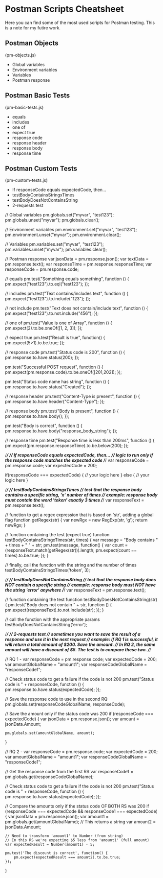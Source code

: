 # Postman Scripts Cheatsheet

Here you can find some of the most used scripts for Postman testing. This is a note for my futire work.


## Postman Objects
(pm-objects.js)
* Global variables
* Environment variables
* Variables
* Postman response

## Postman Basic Tests
(pm-basic-tests.js)
* equals
* includes
* one of
* expect true
* response code
* response header
* response body
* response time

## Postman Custom Tests
(pm-custom-tests.js)
* If responseCode equals expectedCode, then...
* testBodyContainsStringxTimes
* testBodyDoesNotContainsString
* 2-requests test


// Global variables
pm.globals.set("myvar", "test123");
pm.globals.unset("myvar");
pm.globals.clear();

// Environment variables
pm.environment.set("myvar", "test123");
pm.environment.unset("myvar");
pm.environment.clear();

// Variables
pm.variables.set("myvar", "test123");
pm.variables.unset("myvar");
pm.variables.clear();

// Postman response
var jsonData = pm.response.json();
var textData = pm.response.text();
var responseTime = pm.response.responseTime;
var responseCode = pm.response.code;


// equals
pm.test("Something equals something", function () {
    pm.expect("test123").to.eql("test123");
});

// includes
pm.test("Text contains/includes text", function () {
    pm.expect("test123").to.include("123");
});

// not include
pm.test("Text does not contain/include text", function () {
    pm.expect("test123").to.not.include("456");
});

// one of 
pm.test("Value is one of Array", function () {
    pm.expect(2).to.be.oneOf([1, 2, 3]);
});

// expect true
pm.test("Result is true", function() {
    pm.expect(5>1).to.be.true;
});

// response code
pm.test("Status code is 200", function () {
    pm.response.to.have.status(200);
});

pm.test("Successful POST request", function () {
    pm.expect(pm.response.code).to.be.oneOf([201,202]);
});

pm.test("Status code name has string", function () {
    pm.response.to.have.status("Created");
});

// response header
pm.test("Content-Type is present", function () {
    pm.response.to.have.header("Content-Type");
}); 

// response body
pm.test("Body is present", function () {
    pm.response.to.have.body();
});

pm.test("Body is correct", function () {
    pm.response.to.have.body("response_body_string");
});

// response time
pm.test("Response time is less than 200ms", function () {
    pm.expect(pm.response.responseTime).to.be.below(200);
});


/*******************************************/
// If responseCode equals expectedCode, then...
// logic to run only if the response code matches the expected code
/*******************************************/
var responseCode = pm.response.code;
var expectedCode = 200;

if(responseCode === expectedCode) {
    // your logic here
} else {
    // your logic here
}

/*******************************************/
// testBodyContainsStringxTimes
// test that the response body contains a specific string, 'x' number of times
// example: response body must contain the word 'token' exactly 3 times
/*******************************************/
var responseText = pm.response.text();

// function to get a regex expression that is based on 'str', adding a global flag
function getRegex(str) {
    var newRgx = new RegExp(str, 'g');
    return newRgx;
}

// function containing the test (expect true)
function testBodyContainsStringxTimes(str, times) {
    var message = "Body contains " + times + " " + str;
    pm.test(message, function() {
        var count = (responseText.match(getRegex(str))).length;
        pm.expect(count == times).to.be.true;
    });
}

// finally, call the function with the string and the number of times
testBodyContainsStringxTimes('token', 3);

/*******************************************/
// testBodyDoesNotContainsString
// test that the response body does NOT contain a specific string
// example: response body must NOT have the string 'error' anywhere
/*******************************************/
var responseText = pm.response.text();

// function containing the test
function testBodyDoesNotContainsString(str) {
    pm.test("Body does not contain " + str, function () {
        pm.expect(responseText).to.not.include(str);
    });
}

// call the function with the appropriate params
testBodyDoesNotContainsString('error');

/*******************************************/
// 2-requests test
// sometimes you want to save the result of a response and use it in the next request
// example: if RQ 1 is successful, it will return a total amount of $200. Save the amount.
//      In RQ 2, the same amount will have a discount of $5. The test is to compare these two.
/*******************************************/

// RQ 1 -
var responseCode = pm.response.code;
var expectedCode = 200;
var amountGlobalName = "amount1";
var responseCodeGlobalName = "responseCode1";

// Check status code to get a failure if the code is not 200
pm.test("Status code is " + responseCode, function () {
    pm.response.to.have.status(expectedCode);
});

// Save the response code to use in the second RQ
pm.globals.set(responseCodeGlobalName, responseCode);

// Save the amount only if the status code was 200
if (responseCode === expectedCode) {
    var jsonData = pm.response.json();
    var amount = jsonData.Amount;

    pm.globals.set(amountGlobalName, amount);
}

// RQ 2 -
var responseCode = pm.response.code;
var expectedCode = 200;
var amountGlobalName = "amount1";
var responseCodeGlobalName = "responseCode1";

// Get the response code from the first RS
var responseCode1 = pm.globals.get(responseCodeGlobalName);

// Check status code to get a failure if the code is not 200
pm.test("Status code is " + responseCode, function () {
    pm.response.to.have.status(expectedCode);
});

// Compare the amounts only if the status code OF BOTH RS was 200
if (responseCode === expectedCode && responseCode1 === expectedCode) {
    var jsonData = pm.response.json();
    var amount1 = pm.globals.get(amountGlobalName); // This returns a string
    var amount2 = jsonData.Amount;
    
    // Need to transform 'amount1' to Number (from string)
    // In this RS we're expecting $5 less from 'amount1' (full amount)
    var expectedResult = Number(amount1) - 5; 
    
    pm.test('The discount is correct', function() {
        pm.expect(expectedResult === amount2).to.be.true;
    });
}
